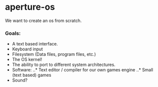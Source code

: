 # aperture-os
We want to create an os from scratch.
### Goals: 
* A text based interface.
* Keyboard input
* Filesystem (Data files, program files, etc.)
* The OS kernel!
* The ability to port to different system architectures.
* Software: 
..* Text editor / compiler for our own games engine
..* Small (text based) games
* Sound?